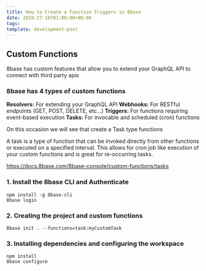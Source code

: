 ```yaml
---
title: How to Create a Function Triggers in 8base
date: 2019-27-16T01:00:00+00:00
tags:
template: development-post
---
```


## Custom Functions

8base has custom features that allow you to extend your GraphQL API to connect with third party apis

### 8base has 4 types of custom functions

**Resolvers:** For extending your GraphQL API
**Webhooks:** For RESTful endpoints (GET, POST, DELETE, etc...)
**Triggers:** For functions requiring event-based execution
**Tasks:** For invocable and scheduled (cron) functions

On this occasion we will see that create a Task type functions

A task is a type of function that can be invoked directly from other functions or executed on a specified interval. This allows for cron job like execution of your custom functions and is great for re-occurring tasks.

<https://docs.8base.com/8base-console/custom-functions/tasks>

### 1. Install the 8base CLI and Authenticate

    npm install -g 8base-cli
    8base login

### 2. Creating the project and custom functions

    8base init . --functions=task:myCustomTask

### 3. Installing dependencies and configuring the workspace

    npm install
    8base configure
